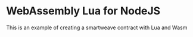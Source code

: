 # WebAssembly Lua for NodeJS

This is an example of creating a smartweave contract with Lua and Wasm


